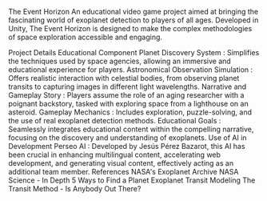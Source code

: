 The Event Horizon
An educational video game project aimed at bringing the fascinating world of exoplanet detection to players of all ages. Developed in Unity, The Event Horizon is designed to make the complex methodologies of space exploration accessible and engaging.

Project Details
Educational Component
Planet Discovery System : Simplifies the techniques used by space agencies, allowing an immersive and educational experience for players.
Astronomical Observation Simulation : Offers realistic interaction with celestial bodies, from observing planet transits to capturing images in different light wavelengths.
Narrative and Gameplay
Story : Players assume the role of an aging researcher with a poignant backstory, tasked with exploring space from a lighthouse on an asteroid.
Gameplay Mechanics : Includes exploration, puzzle-solving, and the use of real exoplanet detection methods.
Educational Goals : Seamlessly integrates educational content within the compelling narrative, focusing on the discovery and understanding of exoplanets.
Use of AI in Development
Perseo AI : Developed by Jesús Pérez Bazarot, this AI has been crucial in enhancing multilingual content, accelerating web development, and generating visual content, effectively acting as an additional team member.
References
NASA's Exoplanet Archive
NASA Science - In Depth
5 Ways to Find a Planet
Exoplanet Transit Modeling
The Transit Method - Is Anybody Out There?
